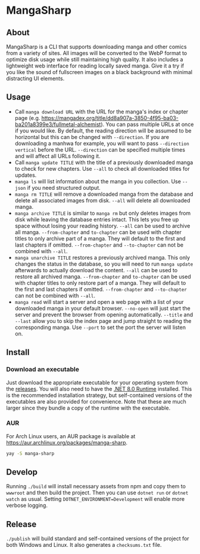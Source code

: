 # MangaSharp

## About

MangaSharp is a CLI that supports downloading manga and other comics from a variety of sites. All images will be converted to the WebP format to optimize disk usage while still maintaining high quality. It also includes a lightweight web interface for reading locally saved manga. Give it a try if you like the sound of fullscreen images on a black background with minimal distracting UI elements.

## Usage

- Call `manga download URL` with the URL for the manga's index or chapter page (e.g. https://mangadex.org/title/dd8a907a-3850-4f95-ba03-ba201a8399e3/fullmetal-alchemist). You can pass multiple URLs at once if you would like. By default, the reading direction will be assumed to be horizontal but this can be changed with `--direction`. If you are downloading a manhwa for example, you will want to pass `--direction vertical` before the URL. `--direction` can be specified multiple times and will affect all URLs following it.
- Call `manga update TITLE` with the title of a previously downloaded manga to check for new chapters. Use `--all` to check all downloaded titles for updates.
- `manga ls` will list information about the manga in you collection. Use `--json` if you need structured output.
- `manga rm TITLE` will remove a downloaded manga from the database and delete all associated images from disk. `--all` will delete all downloaded manga.
- `manga archive TITLE` is similar to `manga rm` but only deletes images from disk while leaving the database entries intact. This lets you free up space without losing your reading history. `--all` can be used to archive all manga. `--from-chapter` and `to-chapter` can be used with chapter titles to only archive part of a manga. They will default to the first and last chapters if omitted. `--from-chapter` and `--to-chapter` can not be combined with `--all`.
- `manga unarchive TITLE` restores a previously archived manga. This only changes the status in the database, so you will need to run `manga update` afterwards to actually download the content. `--all` can be used to restore all archived manga. `--from-chapter` and `to-chapter` can be used with chapter titles to only restore part of a manga. They will default to the first and last chapters if omitted. `--from-chapter` and `--to-chapter` can not be combined with `--all`.
- `manga read` will start a server and open a web page with a list of your downloaded manga in your default browser. `--no-open` will just start the server and prevent the browser from opening automatically. `--title` and `--last` allow you to skip the index page and jump straight to reading the corresponding manga. Use `--port` to set the port the server will listen on.

## Install

### Download an executable

Just download the appropriate executable for your operating system from the [releases](https://github.com/LiteracyFanatic/manga-sharp/releases). You will also need to have the [.NET 8.0 Runtime](https://dotnet.microsoft.com/en-us/download/dotnet/7.0) installed. This is the recommended installation strategy, but self-contained versions of the executables are also provided for convenience. Note that these are much larger since they bundle a copy of the runtime with the executable.

### AUR

For Arch Linux users, an AUR package is available at https://aur.archlinux.org/packages/manga-sharp.

```bash
yay -S manga-sharp
```

## Develop

Running `./build` will install necessary assets from npm and copy them to `wwwroot` and then build the project. Then you can use `dotnet run` or `dotnet watch` as usual. Setting `DOTNET_ENVIRONMENT=Development` will enable more verbose logging.

## Release

`./publish` will build standard and self-contained versions of the project for both Windows and Linux. It also generates a `checksums.txt` file.
